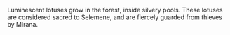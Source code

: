 Luminescent lotuses grow in the forest, inside silvery pools. These lotuses are considered sacred to Selemene, and are fiercely guarded from thieves by  Mirana.